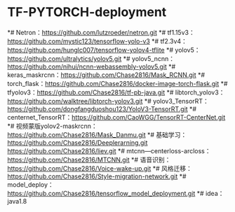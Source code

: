 # TF-PYTORCH-deployment

*# Netron：https://github.com/lutzroeder/netron.git
*# tf1.15v3：https://github.com/mystic123/tensorflow-yolo-v3
*# tf2.3v4：https://github.com/hunglc007/tensorflow-yolov4-tflite
*# yolov5：https://github.com/ultralytics/yolov5.git
*# yolov5_ncnn：https://github.com/nihui/ncnn-webassembly-yolov5.git
*# keras_maskrcnn：https://github.com/Chase2816/Mask_RCNN.git
*# torch_flask：https://github.com/Chase2816/docker-image-torch-flask.git
*# tfyolov3：https://github.com/Chase2816/tf-pb-java.git
*# libtorch_yolov3：https://github.com/walktree/libtorch-yolov3.git
*# yolov3_TensorRT：https://github.com/dongfangduoshou123/YoloV3-TensorRT.git
*# centernet_TensorRT：https://github.com/CaoWGG/TensorRT-CenterNet.git
*# 视频蒙版yolov2-maskrcnn：https://github.com/Chase2816/Mask_Danmu.git
*# 基础学习：https://github.com/Chase2816/Deeplerarning.git  https://github.com/Chase2816/liev.git
*# mtcnn—centerloss-arcloss：https://github.com/Chase2816/MTCNN.git
*# 语音识别：https://github.com/Chase2816/Voice-wake-up.git
*# 风格迁移：https://github.com/Chase2816/Style-migration-network.git
*# model_deploy：https://github.com/Chase2816/tensorflow_model_deployment.git
*# idea：java1.8

